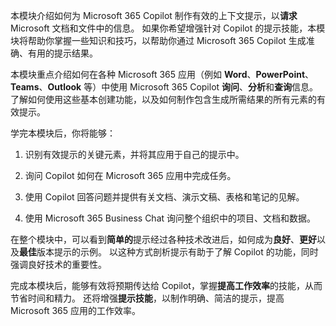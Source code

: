 本模块介绍如何为 Microsoft 365 Copilot 制作有效的上下文提示，以**请求** Microsoft 文档和文件中的信息。 如果你希望增强针对 Copilot 的提示技能，本模块将帮助你掌握一些知识和技巧，以帮助你通过 Microsoft 365 Copilot 生成准确、有用的提示结果。

本模块重点介绍如何在各种 Microsoft 365 应用（例如 **Word**、**PowerPoint**、**Teams**、**Outlook** 等）中使用 Microsoft 365 Copilot **询问**、**分析**和**查询**信息。 了解如何使用这些基本创建功能，以及如何制作包含生成所需结果的所有元素的有效提示。

学完本模块后，你将能够：

1. 识别有效提示的关键元素，并将其应用于自己的提示中。

1. 询问 Copilot 如何在 Microsoft 365 应用中完成任务。

1. 使用 Copilot 回答问题并提供有关文档、演示文稿、表格和笔记的见解。

1. 使用 Microsoft 365 Business Chat 询问整个组织中的项目、文档和数据。

在整个模块中，可以看到**简单的**提示经过各种技术改进后，如何成为**良好**、**更好**以及**最佳**版本提示的示例。 以这种方式剖析提示有助于了解 Copilot 的功能，同时强调良好技术的重要性。

完成本模块后，能够有效将预期传达给 Copilot，掌握**提高工作效率**的技能，从而节省时间和精力。 还将增强**提示技能**，以制作明确、简洁的提示，提高 Microsoft 365 应用的工作效率。
